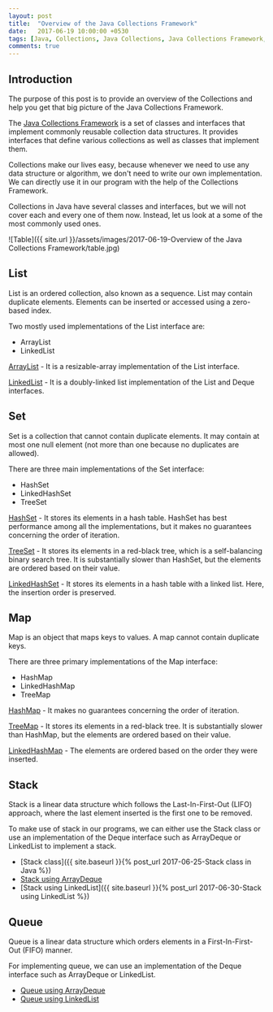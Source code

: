 ```yaml
---
layout: post
title:  "Overview of the Java Collections Framework"
date:   2017-06-19 10:00:00 +0530
tags: [Java, Collections, Java Collections, Java Collections Framework, Overview]
comments: true
---
```


## Introduction

The purpose of this post is to provide an overview of the Collections and help you get that big picture of the Java Collections Framework.

The [Java Collections Framework] is a set of classes and interfaces that implement commonly reusable collection data structures. It provides interfaces that define various collections as well as classes that implement them.

Collections make our lives easy, because whenever we need to use any data structure or algorithm, we don't need to write our own implementation. We can directly use it in our program with the help of the Collections Framework.

Collections in Java have several classes and interfaces, but we will not cover each and every one of them now. Instead, let us look at a some of the most commonly used ones.

![Table]({{ site.url }}/assets/images/2017-06-19-Overview of the Java Collections Framework/table.jpg)

## List
List is an ordered collection, also known as a sequence. List may contain duplicate elements. Elements can be inserted or accessed using a zero-based index. 

Two mostly used implementations of the List interface are:

* ArrayList
* LinkedList

[ArrayList]() - It is a resizable-array implementation of the List interface. 

[LinkedList]() - It is a doubly-linked list implementation of the List and Deque interfaces.

## Set
Set is a collection that cannot contain duplicate elements. It may contain at most one null element (not more than one because no duplicates are allowed). 

There are three main implementations of the Set interface:

* HashSet
* LinkedHashSet
* TreeSet

[HashSet]() - It stores its elements in a hash table. HashSet has best performance among all the implementations, but it makes no guarantees concerning the order of iteration.

[TreeSet]() - It stores its elements in a red-black tree, which is a self-balancing binary search tree. It is substantially slower than HashSet, but the elements are ordered based on their value.

[LinkedHashSet]() - It stores its elements in a hash table with a linked list. Here, the insertion order is preserved.

## Map
Map is an object that maps keys to values. A map cannot contain duplicate keys. 

There are three primary implementations of the Map interface:

* HashMap
* LinkedHashMap
* TreeMap

[HashMap]() - It makes no guarantees concerning the order of iteration.

[TreeMap]() - It stores its elements in a red-black tree. It is substantially slower than HashMap, but the elements are ordered based on their value.

[LinkedHashMap]() - The elements are ordered based on the order they were inserted.


## Stack
Stack is a linear data structure which follows the Last-In-First-Out (LIFO) approach, where the last element inserted is the first one to be removed.

To make use of stack in our programs, we can either use the Stack class or use an implementation of the Deque interface such as ArrayDeque or LinkedList to implement a stack. 

* [Stack class]({{ site.baseurl }}{% post_url 2017-06-25-Stack class in Java %})
* [Stack using ArrayDeque]()
* [Stack using LinkedList]({{ site.baseurl }}{% post_url 2017-06-30-Stack using LinkedList %})

## Queue 
Queue is a linear data structure which orders elements in a First-In-First-Out (FIFO) manner.

For implementing queue, we can use an implementation of the Deque interface such as ArrayDeque or LinkedList.

* [Queue using ArrayDeque]()
* [Queue using LinkedList]()

[Java Collections Framework]: https://docs.oracle.com/javase/tutorial/collections/intro/index.html

